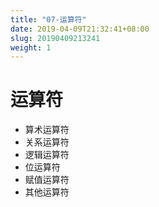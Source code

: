```yaml
---
title: "07-运算符"
date: 2019-04-09T21:32:41+08:00
slug: 20190409213241
weight: 1
---
```


# 运算符

- 算术运算符
- 关系运算符
- 逻辑运算符
- 位运算符
- 赋值运算符
- 其他运算符